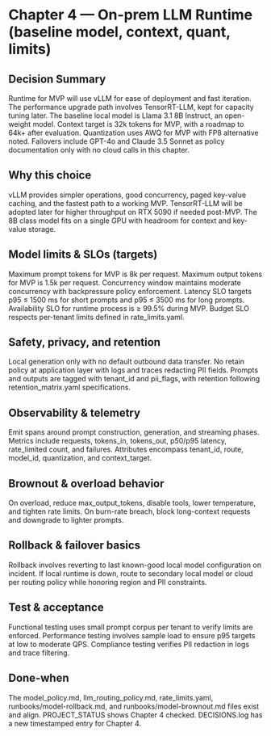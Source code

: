 # Chapter 4 — On-prem LLM Runtime (baseline model, context, quant, limits)

## Decision Summary
Runtime for MVP will use vLLM for ease of deployment and fast iteration. The performance upgrade path involves TensorRT-LLM, kept for capacity tuning later. The baseline local model is Llama 3.1 8B Instruct, an open-weight model. Context target is 32k tokens for MVP, with a roadmap to 64k+ after evaluation. Quantization uses AWQ for MVP with FP8 alternative noted. Failovers include GPT-4o and Claude 3.5 Sonnet as policy documentation only with no cloud calls in this chapter.

## Why this choice
vLLM provides simpler operations, good concurrency, paged key-value caching, and the fastest path to a working MVP. TensorRT-LLM will be adopted later for higher throughput on RTX 5090 if needed post-MVP. The 8B class model fits on a single GPU with headroom for context and key-value storage.

## Model limits & SLOs (targets)
Maximum prompt tokens for MVP is 8k per request. Maximum output tokens for MVP is 1.5k per request. Concurrency window maintains moderate concurrency with backpressure policy enforcement. Latency SLO targets p95 ≤ 1500 ms for short prompts and p95 ≤ 3500 ms for long prompts. Availability SLO for runtime process is ≥ 99.5% during MVP. Budget SLO respects per-tenant limits defined in rate_limits.yaml.

## Safety, privacy, and retention
Local generation only with no default outbound data transfer. No retain policy at application layer with logs and traces redacting PII fields. Prompts and outputs are tagged with tenant_id and pii_flags, with retention following retention_matrix.yaml specifications.

## Observability & telemetry
Emit spans around prompt construction, generation, and streaming phases. Metrics include requests, tokens_in, tokens_out, p50/p95 latency, rate_limited count, and failures. Attributes encompass tenant_id, route, model_id, quantization, and context_target.

## Brownout & overload behavior
On overload, reduce max_output_tokens, disable tools, lower temperature, and tighten rate limits. On burn-rate breach, block long-context requests and downgrade to lighter prompts.

## Rollback & failover basics
Rollback involves reverting to last known-good local model configuration on incident. If local runtime is down, route to secondary local model or cloud per routing policy while honoring region and PII constraints.

## Test & acceptance
Functional testing uses small prompt corpus per tenant to verify limits are enforced. Performance testing involves sample load to ensure p95 targets at low to moderate QPS. Compliance testing verifies PII redaction in logs and trace filtering.

## Done-when
The model_policy.md, llm_routing_policy.md, rate_limits.yaml, runbooks/model-rollback.md, and runbooks/model-brownout.md files exist and align. PROJECT_STATUS shows Chapter 4 checked. DECISIONS.log has a new timestamped entry for Chapter 4.